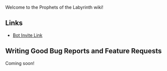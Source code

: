 Welcome to the Prophets of the Labyrinth wiki!

## Links
- [Bot Invite Link](https://discord.com/oauth2/authorize?client_id=950469509628702740&permissions=2252162738612224&integration_type=0&scope=bot)

## Writing Good Bug Reports and Feature Requests
Coming soon!
